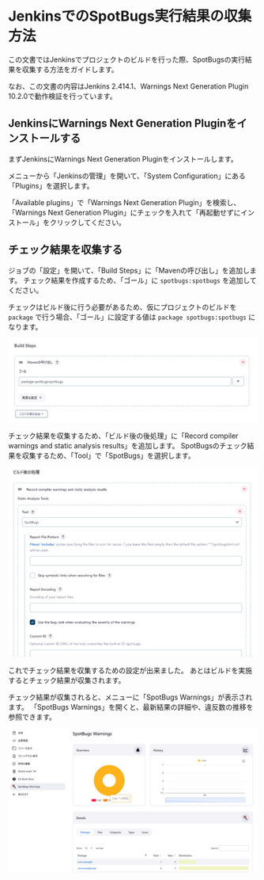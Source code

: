 # JenkinsでのSpotBugs実行結果の収集方法

この文書ではJenkinsでプロジェクトのビルドを行った際、SpotBugsの実行結果を収集する方法をガイドします。

なお、この文書の内容はJenkins 2.414.1、Warnings Next Generation Plugin 10.2.0で動作検証を行っています。

## JenkinsにWarnings Next Generation Pluginをインストールする

まずJenkinsにWarnings Next Generation Pluginをインストールします。

メニューから「Jenkinsの管理」を開いて、「System Configuration」にある「Plugins」を選択します。

「Available plugins」で「Warnings Next Generation Plugin」を検索し、「Warnings Next Generation Plugin」にチェックを入れて「再起動せずにインストール」をクリックしてください。

## チェック結果を収集する

ジョブの「設定」を開いて、「Build Steps」に「Mavenの呼び出し」を追加します。
チェック結果を作成するため、「ゴール」に `spotbugs:spotbugs` を追加してください。

チェックはビルド後に行う必要があるため、仮にプロジェクトのビルドを `package` で行う場合、「ゴール」に設定する値は `package spotbugs:spotbugs` になります。

![](./assets/jenkins-spotbugs-build.png)

チェック結果を収集するため、「ビルド後の後処理」に「Record compiler warnings and static analysis results」を追加します。
SpotBugsのチェック結果を収集するため、「Tool」で「SpotBugs」を選択します。

![](./assets/jenkins-spotbugs-postbuild.png)

これでチェック結果を収集するための設定が出来ました。
あとはビルドを実施するとチェック結果が収集されます。

チェック結果が収集されると、メニューに「SpotBugs Warnings」が表示されます。
「SpotBugs Warnings」を開くと、最新結果の詳細や、違反数の推移を参照できます。

![](./assets/jenkins-spotbugs-warnings.png)
